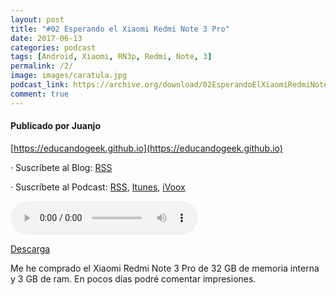 ```yaml
---
layout: post
title: "#02 Esperando el Xiaomi Redmi Note 3 Pro"
date: 2017-06-13
categories: podcast
tags: [Android, Xiaomi, RN3p, Redmi, Note, 3]
permalink: /2/
image: images/caratula.jpg
podcast_link: https://archive.org/download/02EsperandoElXiaomiRedmiNote3Pro/02%20Esperando%20el%20Xiaomi%20Redmi%20Note%203%20Pro.mp3 
comment: true
---
```


#### Publicado por Juanjo

[https://educandogeek.github.io](https://educandogeek.github.io)

· Suscríbete al Blog: [RSS](http://feeds.feedburner.com/educandogeekblog)

· Suscríbete al Podcast: [RSS](http://feeds.feedburner.com/educandogeek), [Itunes](https://itunes.apple.com/es/podcast/educando-geek/id1110060146?mt=2), [iVoox](https://www.ivoox.com/podcast-educando-geek_sq_f1289274_1.html)


<audio controls>
  <source src="{{ page.podcast_link }}" type="audio/mp3">
</audio>


[Descarga][Mp3]


Me he comprado el Xiaomi Redmi Note 3 Pro de 32 GB de memoria interna y 3 GB de ram. En pocos días podré comentar impresiones.


[Mp3]: https://archive.org/download/02EsperandoElXiaomiRedmiNote3Pro/02%20Esperando%20el%20Xiaomi%20Redmi%20Note%203%20Pro.mp3